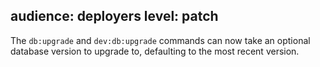 audience: deployers
level: patch
---
The `db:upgrade` and `dev:db:upgrade` commands can now take an optional database version to upgrade to, defaulting to the most recent version.
